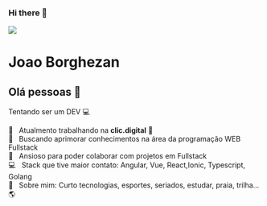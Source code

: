 ### Hi there 👋

<!--
**jl-fb/jl-fb** is a ✨ _special_ ✨ repository because its `README.md` (this file) appears on your GitHub profile.

Here are some ideas to get you started:

- 🔭 I’m currently working on ...
- 🌱 I’m currently learning ...
- 👯 I’m looking to collaborate on ...
- 🤔 I’m looking for help with ...
- 💬 Ask me about ...
- 📫 How to reach me: ...
- 😄 Pronouns: ...
- ⚡ Fun fact: ...
-->
<img width="auto" src="https://github.com/tgmarinho/tgmarinho/blob/master/banner.png">


# Joao Borghezan

## Olá pessoas 👋
 Tentando ser um DEV :computer:

 :rocket:  &nbsp; Atualmento trabalhando na **clic.digital** :office:
 <br/> :star2: &nbsp; Buscando aprimorar conhecimentos na área da programação WEB Fullstack 
 <br/> :purple_heart: &nbsp; Ansioso para poder colaborar com projetos em Fullstack
 <br/> :computer: &nbsp; Stack que tive maior contato: Angular, Vue, React,Ionic, Typescript, Golang
 <br/> 💬  &nbsp; Sobre mim: Curto tecnologias, esportes, seriados, estudar, praia, trilha... :earth_americas:
 
